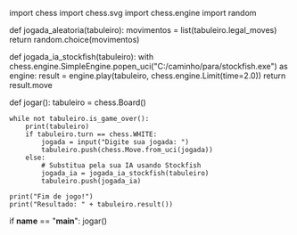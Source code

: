 import chess
import chess.svg
import chess.engine
import random

def jogada_aleatoria(tabuleiro):
    movimentos = list(tabuleiro.legal_moves)
    return random.choice(movimentos)

def jogada_ia_stockfish(tabuleiro):
    with chess.engine.SimpleEngine.popen_uci("C:/caminho/para/stockfish.exe") as engine:
        result = engine.play(tabuleiro, chess.engine.Limit(time=2.0))
        return result.move

def jogar():
    tabuleiro = chess.Board()

    while not tabuleiro.is_game_over():
        print(tabuleiro)
        if tabuleiro.turn == chess.WHITE:
            jogada = input("Digite sua jogada: ")
            tabuleiro.push(chess.Move.from_uci(jogada))
        else:
            # Substitua pela sua IA usando Stockfish
            jogada_ia = jogada_ia_stockfish(tabuleiro)
            tabuleiro.push(jogada_ia)

    print("Fim de jogo!")
    print("Resultado: " + tabuleiro.result())

if __name__ == "__main__":
    jogar()
